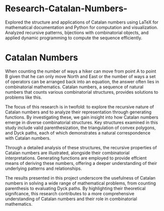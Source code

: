 # Research-Catalan-Numbers-
Explored the structure and applications of Catalan numbers using LaTeX for mathematical documentation and Python for computation and visualization. Analyzed recursive patterns, bijections with combinatorial objects, and applied dynamic programming to compute the sequence efficiently.

# Catalan Numbers
When counting the number of ways a hiker can move from point A to point B given that he can
only move North and East or the number of ways a set of operators can be arranged back into an
equation, the answer often lies in combinatorial mathematics. Catalan numbers, a sequence of
natural numbers that counts various combinatorial structures, provides solutions to problems like
this. 

The focus of this research is in twofold: to explore the recursive nature of Catalan numbers
and to analyze their representation through generating functions. By investigating these, we gain
insight into how Catalan numbers emerge in diverse combinatorial structures.
Key structures examined in this study include valid parenthesization, the triangulation of convex
polygons, and Dyck paths, each of which demonstrates a natural correspondence with Catalan
numbers. 

Through a detailed analysis of these structures, the recursive properties of Catalan
numbers are illustrated, alongside their combinatorial interpretations. Generating functions are
employed to provide effcient means of deriving these numbers, offering a deeper understanding
of their underlying patterns and relationships.

The results presented in this project underscore the usefulness of Catalan numbers in solving
a wide range of mathematical problems, from counting parenthesis to evaluating Dyck paths.
By highlighting their theoretical signifcance, this research contributes to a more comprehensive
understanding of Catalan numbers and their role in combinatorial mathematics.

